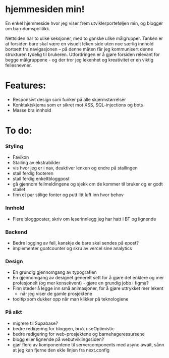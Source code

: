 # hjemmesiden min!

En enkel hjemmeside hvor jeg viser frem utviklerporteføljen min, og blogger om barndomspolitikk.

Nettsiden har to ulike seksjoner, med to ganske ulike målgrupper. Tanken er at forsiden bare skal være en visuelt leken side uten noe særlig innhold bortsett fra navigasjonen – på denne måten får jeg kommunisert denne strukturen tydelig til brukeren. Utfordringen er å gjøre forsiden relevant for begge målgruppene - og der tror jeg lekenhet og kreativitet er en viktig fellesnevner.

# Features:

- Responsivt design som funker på alle skjermstørrelser
- Konktaktskjema som er sikret mot XSS, SQL-injections og bots
- Masse bra innhold

# To do:


### Styling

- Favikon
- Stailing av ekstrabilder
- vis hvor jeg er i nav, deaktiver lenken og endre på stailingen
- stail ferdig footeren
- stail ferdig enkeltbloggpost
- gå gjennom feilmeldingene og sjekk om de kommer til bruker og er godt stailet
- finn et par stilige fonter og putt litt luft inn hvor behov

### Innhold

- Flere bloggposter, skriv om leserinnlegg jeg har hatt i BT og lignende

### Backend

- Bedre logging av feil, kanskje de bare skal sendes på epost?
- implementer goatcounter og skru av vercel sine analytics

### Design

- En grundig gjennomgang av typografien
- En gjennomgang av designet generelt sett for å gjøre det enklere og mer profesjonelt (og mer konsekvent) - gjøre en
grundig jobb i figma?
- Finn steder å legge inn små animasjoner, for å gjøre uttrykket mer lekent
  - når jeg viser de gamle prosjektene
- tooltip som dukker opp når man klikker på teknologiene

### På sikt

- migrere til Supabase?
- bedre redigering for bloggen, bruk useOptimistic
- bedre redigering for web-prosjektene og barnehageressursene
- blogg eller lignende på webutviklingssiden?
- gjør flere av komponentene til servercomponents med async await, sånn at jeg kan fjerne den ekle linjen fra next.config

